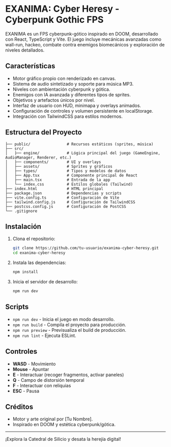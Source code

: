 # EXANIMA: Cyber Heresy - Cyberpunk Gothic FPS

EXANIMA es un FPS cyberpunk-gótico inspirado en DOOM, desarrollado con React, TypeScript y Vite. El juego incluye mecánicas avanzadas como wall-run, hackeo, combate contra enemigos biomecánicos y exploración de niveles detallados.

## Características

- Motor gráfico propio con renderizado en canvas.
- Sistema de audio sintetizado y soporte para música MP3.
- Niveles con ambientación cyberpunk y gótica.
- Enemigos con IA avanzada y diferentes tipos de sprites.
- Objetivos y artefactos únicos por nivel.
- Interfaz de usuario con HUD, minimapa y overlays animados.
- Configuración de controles y volumen persistente en localStorage.
- Integración con TailwindCSS para estilos modernos.

## Estructura del Proyecto

```
├── public/                # Recursos estáticos (sprites, música)
├── src/
│   ├── engine/            # Lógica principal del juego (GameEngine, AudioManager, Renderer, etc.)
│   ├── components/        # UI y overlays
│   ├── assets/            # Sprites y gráficos
│   ├── types/             # Tipos y modelos de datos
│   ├── App.tsx            # Componente principal de React
│   ├── main.tsx           # Entrada de la app
│   └── index.css          # Estilos globales (Tailwind)
├── index.html             # HTML principal
├── package.json           # Dependencias y scripts
├── vite.config.ts         # Configuración de Vite
├── tailwind.config.js     # Configuración de TailwindCSS
├── postcss.config.js      # Configuración de PostCSS
└── .gitignore
```

## Instalación

1. Clona el repositorio:
   ```sh
   git clone https://github.com/tu-usuario/exanima-cyber-heresy.git
   cd exanima-cyber-heresy
   ```

2. Instala las dependencias:
   ```sh
   npm install
   ```

3. Inicia el servidor de desarrollo:
   ```sh
   npm run dev
   ```

## Scripts

- `npm run dev` - Inicia el juego en modo desarrollo.
- `npm run build` - Compila el proyecto para producción.
- `npm run preview` - Previsualiza el build de producción.
- `npm run lint` - Ejecuta ESLint.

## Controles

- **WASD** - Movimiento
- **Mouse** - Apuntar
- **E** - Interactuar (recoger fragmentos, activar paneles)
- **Q** - Campo de distorsión temporal
- **F** - Interactuar con reliquias
- **ESC** - Pausa

## Créditos

- Motor y arte original por [Tu Nombre].
- Inspirado en DOOM y estética cyberpunk/gótica.

---

¡Explora la Catedral de Silicio y desata la herejía digital!
